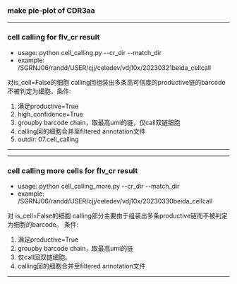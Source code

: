 ### make pie-plot of CDR3aa
---
### cell calling for flv_cr result
- usage: python cell_calling.py --cr_dir --match_dir
- example: /SGRNJ06/randd/USER/cjj/celedev/vdj10x/20230321beida_cellcall

对is_cell=False的细胞 calling回组装出多条高可信度的productive链的barcode不被判定为细胞，条件:
1. 满足productive=True
2. high_confidence=True
3. groupby barcode chain，取最高umi的链，仅call双链细胞
4. calling回的细胞合并至filtered annotation文件
5. outdir: 07.cell_calling 
---

---
### cell calling more cells for flv_cr result
- usage: python cell_calling_more.py --cr_dir --match_dir
- example: /SGRNJ06/randd/USER/cjj/celedev/vdj10x/20230330beida_cellcall

对 is_cell=False的细胞 calling部分主要由于组装出多条productive链而不被判定为细胞的barcode。
条件:
1. 满足productive=True
2. groupby barcode chain，取最高umi的链
3. 仅call回双链细胞。
4. calling回的细胞合并至filtered annotation文件
---
